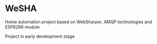 # WeSHA
Home automation project based on WebSharper, AMQP technologies and ESP8266 module

Project in early development stage
